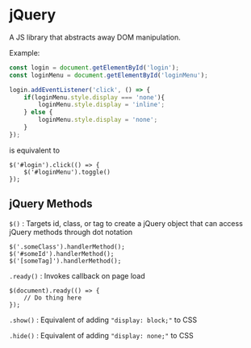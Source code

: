 # jQuery

A JS library that abstracts away DOM manipulation.

Example:

```JavaScript
const login = document.getElementById('login');
const loginMenu = document.getElementById('loginMenu');

login.addEventListener('click', () => {
    if(loginMenu.style.display === 'none'){
        loginMenu.style.display = 'inline';
    } else {
        loginMenu.style.display = 'none';
    }
});
```

is equivalent to

```jQuery
$('#login').click(() => {
    $('#loginMenu').toggle()
});
```

## jQuery Methods

`$()`
: Targets id, class, or tag to create a jQuery object that can access jQuery methods through dot notation

```jQuery
$('.someClass').handlerMethod();
$('#someId').handlerMethod();
$('[someTag]').handlerMethod();
```

`.ready()`
: Invokes callback on page load

```jQuery
$(document).ready(() => {
    // Do thing here
});
```

`.show()`
: Equivalent of adding `"display: block;"` to CSS

`.hide()`
: Equivalent of adding `"display: none;"` to CSS
